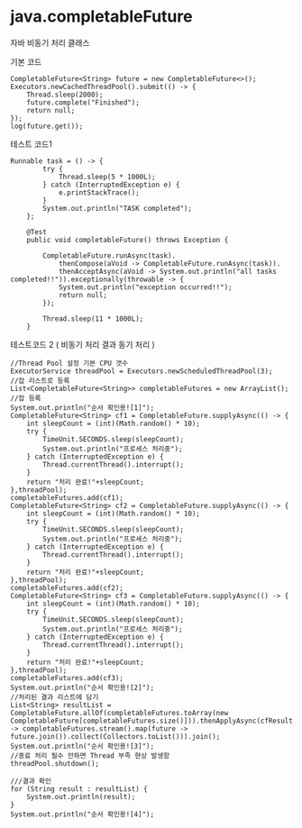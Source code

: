 # java.completableFuture
자바 비동기 처리 클래스

기본 코드	

	CompletableFuture<String> future = new CompletableFuture<>();
	Executors.newCachedThreadPool().submit(() -> {
		Thread.sleep(2000);
		future.complete("Finished");
		return null;
	});	
	log(future.get());

테스트 코드1 
	
	Runnable task = () -> {
			try {
				Thread.sleep(5 * 1000L);
			} catch (InterruptedException e) {
				e.printStackTrace();
			}
			System.out.println("TASK completed");
		};
	
		@Test
		public void completableFuture() throws Exception {
	
			CompletableFuture.runAsync(task).
				thenCompose(aVoid -> CompletableFuture.runAsync(task)).
				thenAcceptAsync(aVoid -> System.out.println("all tasks completed!!")).exceptionally(throwable -> {
				System.out.println("exception occurred!!");
				return null;
			});
	
			Thread.sleep(11 * 1000L);
		}


    
테스트코드 2 ( 비동기 처리 결과 동기 처리 ) 

	//Thread Pool 설정 기본 CPU 갯수
	ExecutorService threadPool = Executors.newScheduledThreadPool(3);
	//잡 리스트로 등록
	List<CompletableFuture<String>> completableFutures = new ArrayList();
	//잡 등록
	System.out.println("순서 확인용![1]");
	CompletableFuture<String> cf1 = CompletableFuture.supplyAsync(() -> {
		int sleepCount = (int)(Math.random() * 10);
		try {				
			TimeUnit.SECONDS.sleep(sleepCount);
			System.out.println("프로세스 처리중");
		} catch (InterruptedException e) {
			Thread.currentThread().interrupt();
		}
		return "처리 완료!"+sleepCount;
	},threadPool);
	completableFutures.add(cf1);
	CompletableFuture<String> cf2 = CompletableFuture.supplyAsync(() -> {
		int sleepCount = (int)(Math.random() * 10);
		try {				
			TimeUnit.SECONDS.sleep(sleepCount);
			System.out.println("프로세스 처리중");
		} catch (InterruptedException e) {
			Thread.currentThread().interrupt();
		}
		return "처리 완료!"+sleepCount;
	},threadPool);
	completableFutures.add(cf2);
	CompletableFuture<String> cf3 = CompletableFuture.supplyAsync(() -> {
		int sleepCount = (int)(Math.random() * 10);
		try {				
			TimeUnit.SECONDS.sleep(sleepCount);
			System.out.println("프로세스 처리중");
		} catch (InterruptedException e) {
			Thread.currentThread().interrupt();
		}
		return "처리 완료!"+sleepCount;
	},threadPool);
	completableFutures.add(cf3);
	System.out.println("순서 확인용![2]");
	//처리된 결과 리스트에 담기
	List<String> resultList = CompletableFuture.allOf(completableFutures.toArray(new CompletableFuture[completableFutures.size()])).thenApplyAsync(cfResult -> completableFutures.stream().map(future -> future.join()).collect(Collectors.toList())).join();
	System.out.println("순서 확인용![3]");
	//종료 처리 필수 안하면 Thread 부족 현상 발생함
	threadPool.shutdown();
	
	///결과 확인
	for (String result : resultList) {
		System.out.println(result);
	}
	System.out.println("순서 확인용![4]");